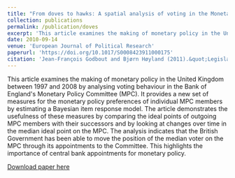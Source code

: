 ```yaml
---
title: "From doves to hawks: A spatial analysis of voting in the Monetary Policy Committee of the Bank of England"
collection: publications
permalink: /publication/doves
excerpt: 'This article examines the making of monetary policy in the United Kingdom by analysing voting behaviour in the Bank of England Monetary Policy Committee. '
date: 2010-09-14
venue: 'European Journal of Political Research'
paperurl: 'https://doi.org/10.1017/S0008423911000175'
citation: 'Jean-François Godbout and Bjørn Høyland (2011).&quot;Legislative Voting in the Canadian Parliament.&quot;<i> Canadian Journal of Political Science</i>  44 (2) 367 - 388.'
---
```

This article examines the making of monetary policy in the United Kingdom between 1997 and 2008 by analysing voting behaviour in the Bank of England's Monetary Policy Committee (MPC). It provides a new set of measures for the monetary policy preferences of individual MPC members by estimating a Bayesian item response model. The article demonstrates the usefulness of these measures by comparing the ideal points of outgoing MPC members with their successors and by looking at changes over time in the median ideal point on the MPC. The analysis indicates that the British Government has been able to move the position of the median voter on the MPC through its appointments to the Committee. This highlights the importance of central bank appointments for monetary policy.

[Download paper here](http://onlinelibrary.wiley.com/doi/10.1111/j.1475-6765.2010.01916.x/epdf)
